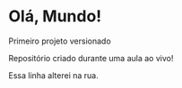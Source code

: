 # Olá, Mundo!
 Primeiro projeto versionado

Repositório criado durante uma aula ao vivo!

Essa linha alterei na rua.
